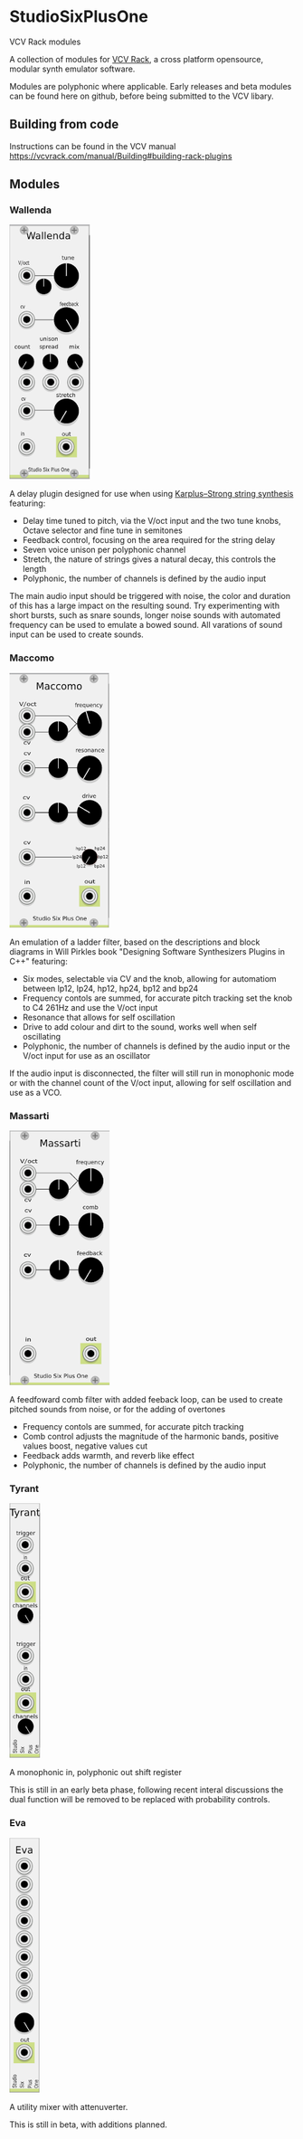 # StudioSixPlusOne
VCV Rack modules

A collection of modules for [VCV Rack](https://github.com/VCVRack/Rack), a cross platform opensource, modular synth emulator software.

Modules are polyphonic where applicable. Early releases and beta modules can be found here on github, before being submitted to the VCV libary.

## Building from code

Instructions can be found in the VCV manual https://vcvrack.com/manual/Building#building-rack-plugins
  
 ## Modules
 
 ### Wallenda
 
 ![Wallenda screenshot](images/Wallenda.png)
 
 A delay plugin designed for use when using [Karplus–Strong string synthesis](https://en.wikipedia.org/wiki/Karplus%E2%80%93Strong_string_synthesis) featuring:
 
 - Delay time tuned to pitch, via the V/oct input and the two tune knobs, Octave selector and fine tune in semitones
 - Feedback control, focusing on the area required for the string delay
 - Seven voice unison per polyphonic channel
 - Stretch, the nature of strings gives a natural decay, this controls the length
 - Polyphonic, the number of channels is defined by the audio input
 
 The main audio input should be triggered with noise, the color and duration of this has a large impact on the resulting sound. Try experimenting with short bursts, such as snare sounds, longer noise sounds with automated frequency can be used to emulate a bowed sound. All varations of sound input can be used to create sounds. 

### Maccomo

![Maccomo screenshot](images/Maccomo.png)

An emulation of a ladder filter, based on the descriptions and block diagrams in Will Pirkles book "Designing Software Synthesizers Plugins in C++" featuring:

- Six modes, selectable via CV and the knob, allowing for automatiom between lp12, lp24, hp12, hp24, bp12 and bp24
- Frequency contols are summed, for accurate pitch tracking set the knob to C4 261Hz and use the V/oct input
- Resonance that allows for self oscillation
- Drive to add colour and dirt to the sound, works well when self oscillating
- Polyphonic, the number of channels is defined by the audio input or the V/oct input for use as an oscillator

If the audio input is disconnected, the filter will still run in monophonic mode or with the channel count of the V/oct input, allowing for self oscillation and use as a VCO.

### Massarti

![Massarti screenshot](images/Massarti.png)

A feedfoward comb filter with added feeback loop, can be used to create pitched sounds from noise, or for the adding of overtones

- Frequency contols are summed, for accurate pitch tracking
- Comb control adjusts the magnitude of the harmonic bands, positive values boost, negative values cut
- Feedback adds warmth, and reverb like effect
- Polyphonic, the number of channels is defined by the audio input

### Tyrant

![Tyrant screenshot](images/Tyrant.png)

A monophonic in, polyphonic out shift register

This is still in an early beta phase, following recent interal discussions the dual function will be removed to be replaced with probability controls.

### Eva

![Eva screenshot](images/Eva.png)

A utility mixer with attenuverter.

This is still in beta, with additions planned.





